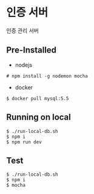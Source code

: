 # 인증 서버

인증 관리 서버


## Pre-Installed
* nodejs

```# npm install -g nodemon mocha ```

* docker

```$ docker pull mysql:5.5 ```

## Running on local

```
$ ./run-local-db.sh
$ npm i
$ npm run dev
```

## Test
```
$ ./run-local-db.sh
$ npm i
$ mocha
```

